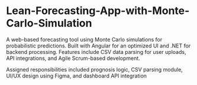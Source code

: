 # Lean-Forecasting-App-with-Monte-Carlo-Simulation
A web-based forecasting tool using Monte Carlo simulations for probabilistic predictions. Built with Angular for an optimized UI and .NET for backend processing. Features include CSV data parsing for user uploads, API integrations, and Agile Scrum-based development.

Assigned responsibilities included prognosis logic, CSV parsing module, UI/UX design using Figma, and dashboard API integration
